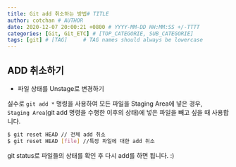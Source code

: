 ```yaml
---
title: Git add 취소하는 방법# TITLE
author: cotchan # AUTHOR
date: 2020-12-07 20:00:21 +0800 # YYYY-MM-DD HH:MM:SS +/-TTTT
categories: [Git, Git_ETC] # [TOP_CATEGORIE, SUB_CATEGORIE]
tags: [git] # [TAG]     # TAG names should always be lowercase
---
```


## ADD 취소하기

+ 파일 상태를 Unstage로 변경하기

실수로 `git add *` 명령을 사용하여 모든 파일을 Staging Area에 넣은 경우,     
`Staging Area`(git add 명령을 수행한 이후의 상태)에 넣은 파일을 빼고 싶을 때 사용합니다.    

```bash
$ git reset HEAD // 전체 add 취소 
$ git reset HEAD [file] //특정 파일에 대한 add 취소
```

git status로 파일들의 상태를 확인 후 다시 add를 하면 됩니다. :)
